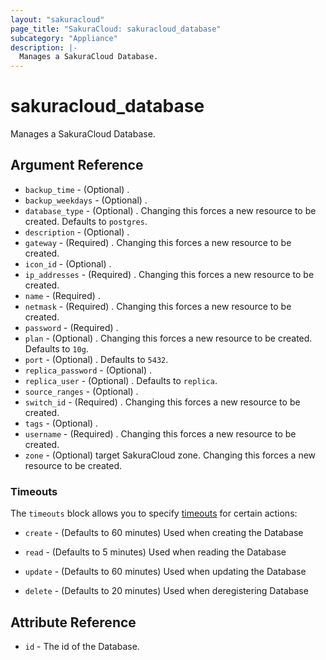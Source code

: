 ```yaml
---
layout: "sakuracloud"
page_title: "SakuraCloud: sakuracloud_database"
subcategory: "Appliance"
description: |-
  Manages a SakuraCloud Database.
---
```


# sakuracloud_database

Manages a SakuraCloud Database.

## Argument Reference

* `backup_time` - (Optional) .
* `backup_weekdays` - (Optional) .
* `database_type` - (Optional) . Changing this forces a new resource to be created. Defaults to `postgres`.
* `description` - (Optional) .
* `gateway` - (Required) . Changing this forces a new resource to be created.
* `icon_id` - (Optional) .
* `ip_addresses` - (Required) . Changing this forces a new resource to be created.
* `name` - (Required) .
* `netmask` - (Required) . Changing this forces a new resource to be created.
* `password` - (Required) .
* `plan` - (Optional) . Changing this forces a new resource to be created. Defaults to `10g`.
* `port` - (Optional) . Defaults to `5432`.
* `replica_password` - (Optional) .
* `replica_user` - (Optional) . Defaults to `replica`.
* `source_ranges` - (Optional) .
* `switch_id` - (Required) . Changing this forces a new resource to be created.
* `tags` - (Optional) .
* `username` - (Required) . Changing this forces a new resource to be created.
* `zone` - (Optional) target SakuraCloud zone. Changing this forces a new resource to be created.



### Timeouts

The `timeouts` block allows you to specify [timeouts](https://www.terraform.io/docs/configuration/resources.html#timeouts) for certain actions:

* `create` - (Defaults to 60 minutes) Used when creating the Database

* `read` -   (Defaults to 5 minutes) Used when reading the Database

* `update` - (Defaults to 60 minutes) Used when updating the Database

* `delete` - (Defaults to 20 minutes) Used when deregistering Database



## Attribute Reference

* `id` - The id of the Database.




